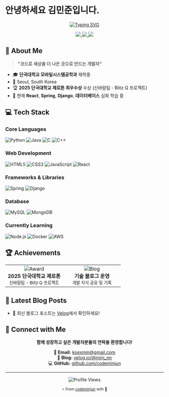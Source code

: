 # 안녕하세요 김민준입니다.

<div align="center">
  
  [![Typing SVG](https://readme-typing-svg.demolab.com?font=Fira+Code&size=28&duration=2800&pause=2000&color=6366F1&center=true&vCenter=true&width=800&lines=Full+Stack+Developer;AI%2FML+Enthusiast;Always+Learning%2C+Always+Growing+🌱)](https://git.io/typing-svg)
  
  <p align="center">
    <a href="mailto:koexmin@gmail.com">
      <img src="https://img.shields.io/badge/Gmail-D14836?style=flat-square&logo=gmail&logoColor=white" />
    </a>
    <a href="https://velog.io/@minj_nn/posts">
      <img src="https://img.shields.io/badge/Velog-20C997?style=flat-square&logo=velog&logoColor=white" />
    </a>
    <a href="https://github.com/codeminjun">
      <img src="https://img.shields.io/badge/GitHub-181717?style=flat-square&logo=github&logoColor=white" />
    </a>
  </p>
  
</div>

## 🎯 About Me

> **"코드로 세상을 더 나은 곳으로 만드는 개발자"**

- 🎓 **단국대학교 모바일시스템공학과** 재학중
- 📍 Seoul, South Korea
- 🏆 **2025 단국대학교 제로톤 최우수상** 수상 (신바람팀 - Blitz Q 프로젝트)
- 🌱 현재 **React**, **Spring**, **Django**, **데이터베이스** 심화 학습 중

## 💻 Tech Stack

### **Core Languages**
![Python](https://img.shields.io/badge/Python-3776AB?style=flat-square&logo=python&logoColor=white)
![Java](https://img.shields.io/badge/Java-007396?style=flat-square&logo=java&logoColor=white)
![C](https://img.shields.io/badge/C-A8B9CC?style=flat-square&logo=c&logoColor=black)
![C++](https://img.shields.io/badge/C++-00599C?style=flat-square&logo=cplusplus&logoColor=white)

### **Web Development**
![HTML5](https://img.shields.io/badge/HTML5-E34F26?style=flat-square&logo=html5&logoColor=white)
![CSS3](https://img.shields.io/badge/CSS3-1572B6?style=flat-square&logo=css3&logoColor=white)
![JavaScript](https://img.shields.io/badge/JavaScript-F7DF1E?style=flat-square&logo=javascript&logoColor=black)
![React](https://img.shields.io/badge/React-61DAFB?style=flat-square&logo=react&logoColor=black)

### **Frameworks & Libraries**
![Spring](https://img.shields.io/badge/Spring-6DB33F?style=flat-square&logo=spring&logoColor=white)
![Django](https://img.shields.io/badge/Django-092E20?style=flat-square&logo=django&logoColor=white)

### **Database**
![MySQL](https://img.shields.io/badge/MySQL-4479A1?style=flat-square&logo=mysql&logoColor=white)
![MongoDB](https://img.shields.io/badge/MongoDB-47A248?style=flat-square&logo=mongodb&logoColor=white)

### **Currently Learning**
![Node.js](https://img.shields.io/badge/Node.js-339933?style=flat-square&logo=node.js&logoColor=white)
![Docker](https://img.shields.io/badge/Docker-2496ED?style=flat-square&logo=docker&logoColor=white)
![AWS](https://img.shields.io/badge/AWS-232F3E?style=flat-square&logo=amazon-aws&logoColor=white)

## 🏆 Achievements

<div align="center">
  <table>
    <tr>
      <td align="center" width="50%">
        <img src="https://img.shields.io/badge/🥇-최우수상-gold?style=for-the-badge" alt="Award"/>
        <br/>
        <strong>2025 단국대학교 제로톤</strong>
        <br/>
        <sub>신바람팀 - Blitz Q 프로젝트</sub>
      </td>
      <td align="center" width="50%">
        <img src="https://img.shields.io/badge/📚-Tech_Blog-20C997?style=for-the-badge" alt="Blog"/>
        <br/>
        <strong>기술 블로그 운영</strong>
        <br/>
        <sub>개발 지식 공유 및 기록</sub>
      </td>
    </tr>
  </table>
</div>

## 📝 Latest Blog Posts

<!-- BLOG-POST-LIST:START -->
- 📌 최신 블로그 포스트는 [Velog](https://velog.io/@minj_nn/posts)에서 확인하세요!
<!-- BLOG-POST-LIST:END -->

## 🤝 Connect with Me

<div align="center">
  
  **함께 성장하고 싶은 개발자분들의 연락을 환영합니다!**
  
  📧 **Email:** koexmin@gmail.com  
  📝 **Blog:** [velog.io/@minj_nn](https://velog.io/@minj_nn/posts)  
  💻 **GitHub:** [github.com/codeminjun](https://github.com/codeminjun)
  
</div>

---

<div align="center">
  
  ![Profile Views](https://komarev.com/ghpvc/?username=codeminjun&color=6366F1&style=flat-square&label=Profile+Views)
  
  <sub>⭐ From [codeminjun](https://github.com/codeminjun) with 💙</sub>
  
</div>
